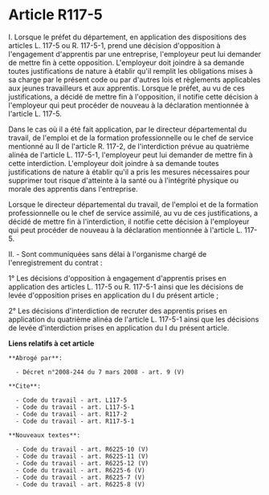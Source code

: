 # Article R117-5

I. Lorsque le préfet du département, en application des dispositions des articles L. 117-5 ou R. 117-5-1, prend une décision
d'opposition à l'engagement d'apprentis par une entreprise, l'employeur peut lui demander de mettre fin à cette opposition.
L'employeur doit joindre à sa demande toutes justifications de nature à établir qu'il remplit les obligations mises à sa
charge par le présent code ou par d'autres lois et règlements applicables aux jeunes travailleurs et aux apprentis. Lorsque
le préfet, au vu de ces justifications, a décidé de mettre fin à l'opposition, il notifie cette décision à l'employeur qui
peut procéder de nouveau à la déclaration mentionnée à l'article L. 117-5.

Dans le cas où il a été fait application, par le directeur départemental du travail, de l'emploi et de la formation
professionnelle ou le chef de service mentionné au II de l'article R. 117-2, de l'interdiction prévue au quatrième alinéa de
l'article L. 117-5-1, l'employeur peut lui demander de mettre fin à cette interdiction. L'employeur doit joindre à sa demande
toutes justifications de nature à établir qu'il a pris les mesures nécessaires pour supprimer tout risque d'atteinte à la
santé ou à l'intégrité physique ou morale des apprentis dans l'entreprise.

Lorsque le directeur départemental du travail, de l'emploi et de la formation professionnelle ou le chef de service assimilé,
au vu de ces justifications, a décidé de mettre fin à l'interdiction, il notifie cette décision à l'employeur qui peut
procéder de nouveau à la déclaration mentionnée à l'article L. 117-5.

II. - Sont communiquées sans délai à l'organisme chargé de l'enregistrement du contrat :

1° Les décisions d'opposition à engagement d'apprentis prises en application des articles L. 117-5 ou R. 117-5-1 ainsi que
les décisions de levée d'opposition prises en application du I du présent article ;

2° Les décisions d'interdiction de recruter des apprentis prises en application du quatrième alinéa de l'article L. 117-5-1
ainsi que les décisions de levée d'interdiction prises en application du I du présent article.

**Liens relatifs à cet article**

	**Abrogé par**:

	  - Décret n°2008-244 du 7 mars 2008 - art. 9 (V)

	**Cite**:

	  - Code du travail - art. L117-5
	  - Code du travail - art. L117-5-1
	  - Code du travail - art. R117-2
	  - Code du travail - art. R117-5-1

	**Nouveaux textes**:

	  - Code du travail - art. R6225-10 (V)
	  - Code du travail - art. R6225-11 (V)
	  - Code du travail - art. R6225-12 (V)
	  - Code du travail - art. R6225-6 (V)
	  - Code du travail - art. R6225-7 (V)
	  - Code du travail - art. R6225-8 (V)
